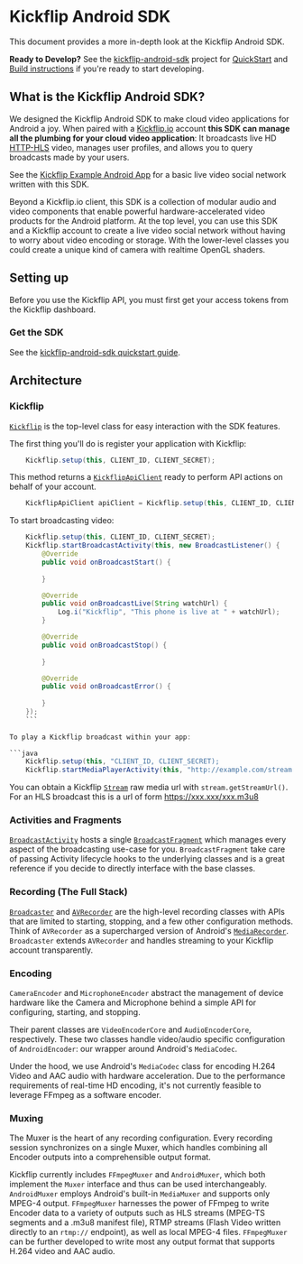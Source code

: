 Kickflip Android SDK
=============

This document provides a more in-depth look at the Kickflip Android SDK.

**Ready to Develop?**
See the [kickflip-android-sdk](https://github.com/Kickflip/kickflip-android-sdk) project for [QuickStart](https://github.com/Kickflip/kickflip-android-sdk#quickstart) and [Build instructions](https://github.com/Kickflip/kickflip-android-sdk#building-this-project) if you're ready to start developing.

## What is the Kickflip Android SDK?

We designed the Kickflip Android SDK to make cloud video applications for Android a joy. When paired with a [Kickflip.io](https://kickflip.io) account **this SDK can manage all the plumbing for your cloud video application**: It broadcasts live HD [HTTP-HLS](http://en.wikipedia.org/wiki/HTTP_Live_Streaming) video, manages user profiles, and allows you to query broadcasts made by your users.

See the [Kickflip Example Android App](https://github.com/Kickflip/kickflip-android-example) for a basic live video social network written with this SDK.

Beyond a Kickflip.io client, this SDK is a collection of modular audio and video components that enable powerful hardware-accelerated video products for the Android platform. At the top level, you can use this SDK and a Kickflip account to create a live video social network without having to worry about video encoding or storage. With the lower-level classes you could create a unique kind of camera with realtime OpenGL shaders.


## Setting up

Before you use the Kickflip API, you must first get your access tokens from the Kickflip dashboard.

### Get the SDK

See the [kickflip-android-sdk quickstart guide](https://github.com/kickflip/kickflip-android-sdk#quickstart).	

## Architecture

### Kickflip

[`Kickflip`](https://github.com/Kickflip/kickflip-android-sdk/blob/preview/sdk/src/main/java/io/kickflip/sdk/Kickflip.java) is the top-level class for easy interaction with the SDK features.

The first thing you'll do is register your application with Kickflip:

```java
	Kickflip.setup(this, CLIENT_ID, CLIENT_SECRET);
```
This method returns a [`KickflipApiClient`](https://github.com/Kickflip/kickflip-android-sdk/blob/preview/sdk/src/main/java/io/kickflip/sdk/api/KickflipApiClient.java) ready to perform API actions on behalf of your account.

```java
	KickflipApiClient apiClient = Kickflip.setup(this, CLIENT_ID, CLIENT_SECRET);
```

To start broadcasting video:

```java
	Kickflip.setup(this, CLIENT_ID, CLIENT_SECRET);
	Kickflip.startBroadcastActivity(this, new BroadcastListener() {
        @Override
        public void onBroadcastStart() {
        
        }

        @Override
        public void onBroadcastLive(String watchUrl) { 
        	Log.i("Kickflip", "This phone is live at " + watchUrl);       
        }

        @Override
        public void onBroadcastStop() {
        
        }

        @Override
        public void onBroadcastError() {
        
        }
    });
	```
	
To play a Kickflip broadcast within your app:

```java
	Kickflip.setup(this, "CLIENT_ID, CLIENT_SECRET);
	Kickflip.startMediaPlayerActivity(this, "http://example.com/stream.m3u8");
```

You can obtain a Kickflip [`Stream`](https://github.com/Kickflip/kickflip-android-sdk/blob/preview/sdk/src/main/java/io/kickflip/sdk/api/json/Stream.java) raw media url with `stream.getStreamUrl()`. For an HLS broadcast this is a url of form https://xxx.xxx/xxx.m3u8
 


### Activities and Fragments

[`BroadcastActivity`](https://github.com/Kickflip/kickflip-android-sdk/blob/preview/sdk/src/main/java/io/kickflip/sdk/BroadcastActivity.java) hosts a single [`BroadcastFragment`](https://github.com/Kickflip/kickflip-android-sdk/blob/preview/sdk/src/main/java/io/kickflip/sdk/fragment/BroadcastFragment.java) which manages every aspect of the broadcasting use-case for you. `BroadcastFragment` take care of passing Activity lifecycle hooks to the underlying classes and is a great reference if you decide to directly interface with the base classes.

### Recording (The Full Stack)

[`Broadcaster`](https://github.com/Kickflip/kickflip-android-sdk/blob/preview/sdk/src/main/java/io/kickflip/sdk/av/Broadcaster.java) and [`AVRecorder`](https://github.com/Kickflip/kickflip-android-sdk/blob/preview/sdk/src/main/java/io/kickflip/sdk/av/AVRecorder.java) are the high-level recording classes with APIs that are limited to starting, stopping, and a few other configuration methods. Think of `AVRecorder` as a supercharged version of Android's [`MediaRecorder`](http://developer.android.com/reference/android/media/MediaRecorder.html). `Broadcaster` extends `AVRecorder` and handles streaming to your Kickflip account transparently. 

### Encoding

`CameraEncoder` and `MicrophoneEncoder` abstract the management of device hardware like the Camera and Microphone behind a simple API for configuring, starting, and stopping.

Their parent classes are `VideoEncoderCore` and `AudioEncoderCore`, respectively. These two classes handle video/audio specific configuration of `AndroidEncoder`: our wrapper around Android's `MediaCodec`.

Under the hood, we use Android's `MediaCodec` class for encoding H.264 Video and AAC audio with hardware acceleration. Due to the performance requirements of real-time HD encoding, it's not currently feasible to leverage FFmpeg as a software encoder.

### Muxing

The Muxer is the heart of any recording configuration. Every recording session synchronizes on a single Muxer, which handles combining all Encoder outputs into a comprehensible output format.

Kickflip currently includes `FFmpegMuxer` and `AndroidMuxer`, which both implement the `Muxer` interface and thus can be used interchangeably. `AndroidMuxer` employs Android's built-in `MediaMuxer` and supports only MPEG-4 output. `FFmpegMuxer` harnesses the power of FFmpeg to write Encoder data to a variety of outputs such as HLS streams (MPEG-TS segments and a .m3u8 manifest file), RTMP streams (Flash Video written directly to an `rtmp://` endpoint), as well as local MPEG-4 files. `FFmpegMuxer` can be further developed to write most any output format that supports H.264 video and AAC audio.